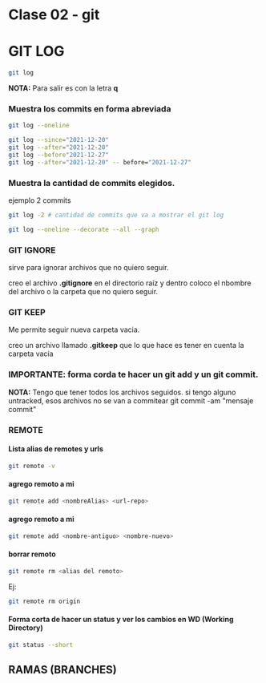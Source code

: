 # Clase 02 - git

# GIT LOG

```sh
git log
```
**NOTA:** Para salir es con la letra **q**


### Muestra los commits en forma abreviada

```sh
git log --oneline
```

```sh
git log --since="2021-12-20"
git log --after="2021-12-20"
git log --before"2021-12-27"
git log --after="2021-12-20" -- before="2021-12-27"
```

### Muestra la cantidad de commits elegidos.
ejemplo 2 commits

```sh
git log -2 # cantidad de commits que va a mostrar el git log
```

```sh
git log --oneline --decorate --all --graph
```

### GIT IGNORE
sirve para ignorar archivos que no quiero seguir.

creo el archivo **.gitignore** en el directorio raíz y dentro coloco el nbombre 
del archivo o la carpeta que no quiero seguir.

### GIT KEEP
Me permite seguir nueva carpeta vacia.

creo un archivo llamado **.gitkeep** que lo que hace es tener en cuenta la carpeta 
vacia

### IMPORTANTE: forma corda te hacer un git add y un git commit.
**NOTA:** Tengo que tener todos los archivos seguidos. si tengo alguno untracked, 
esos archivos no se van a commitear
git commit -am "mensaje commit"

### REMOTE

#### Lista alias de remotes y urls
```sh
git remote -v
```
#### agrego remoto a mi
```sh
git remote add <nombreAlias> <url-repo>
```
#### agrego remoto a mi
```sh
git remote add <nombre-antiguo> <nombre-nuevo>
```
#### borrar remoto
```sh
git remote rm <alias del remoto>
```
Ej:
```sh
git remote rm origin
```

#### Forma corta de hacer un status y ver los cambios en WD (Working Directory)
```sh
git status --short
```

## RAMAS (BRANCHES)
```sh

```